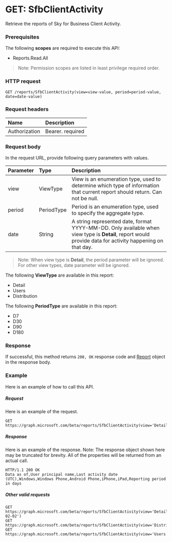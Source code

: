 # GET: SfbClientActivity
Retrieve the reports of Sky for Business Client Activity.

### Prerequisites
The following **scopes** are required to execute this API: 
- Reports.Read.All

> Note: Permission scopes are listed in least privilege required order.

### HTTP request
<!-- { "blockType": "ignored" } -->
```http
GET /reports/SfbClientActivity(view=view-value, period=period-value, date=date-value)
```
### Request headers
| Name       | Description|
|:---------------|:----------|
| Authorization  | Bearer. required|

### Request body
In the request URL, provide following query parameters with values.

| Parameter	   | Type	|Description|
|:---------------|:--------|:----------|
|view|ViewType|View is an enumeration type, used to determine which type of information that current report should return. Can not be null.|
|period|PeriodType|Period is an enumeration type, used to specify the aggregate type.|
|date|String|A string represented date, format YYYY-MM-DD. Only available when view type is **Detail**, report would provide data for activity happening on that day.|

> Note: When view type is **Detail**, the period parameter will be ignored. For other view types, date parameter will be ignored.

The following **ViewType** are available in this report:

- Detail
- Users
- Distribution

The following **PeriodType** are available in this report:

- D7
- D30
- D90
- D180

### Response
If successful, this method returns `200, OK` response code and [Report](../resources/report.md) object in the response body.

### Example
Here is an example of how to call this API.
##### Request
Here is an example of the request.
<!-- {
  "blockType": "request",
  "name": "reportroot_sfbclientactivity"
}-->
```http
GET https://graph.microsoft.com/beta/reports/SfbClientActivity(view='Detail',period='D7',date=null)
```

##### Response
Here is an example of the response. Note: The response object shown here may be truncated for brevity. All of the properties will be returned from an actual call.
<!-- {
  "blockType": "response",
  "truncated": true,
  "@odata.type": "microsoft.graph.Report"
} -->
```http
HTTP/1.1 200 OK
Data as of,User principal name,Last activity date (UTC),Windows,Windows Phone,Android Phone,iPhone,iPad,Reporting period in days
```
##### Other valid requests
<!-- {
  "blockType": "request",
  "name": "reportroot_sfbclientactivity"
}-->
```http
GET https://graph.microsoft.com/beta/reports/SfbClientActivity(view='Detail',period=null,date='2017-02-02')
GET https://graph.microsoft.com/beta/reports/SfbClientActivity(view='Distribution',period='D7',date=null)
GET https://graph.microsoft.com/beta/reports/SfbClientActivity(view='Users',period='D7',date=null)
```

<!-- uuid: 8fcb5dbc-d5aa-4681-8e31-b001d5168d79
2015-10-25 14:57:30 UTC -->
<!-- {
  "type": "#page.annotation",
  "description": "ReportRoot: SfbClientActivity",
  "keywords": "",
  "section": "documentation",
  "tocPath": ""
}-->